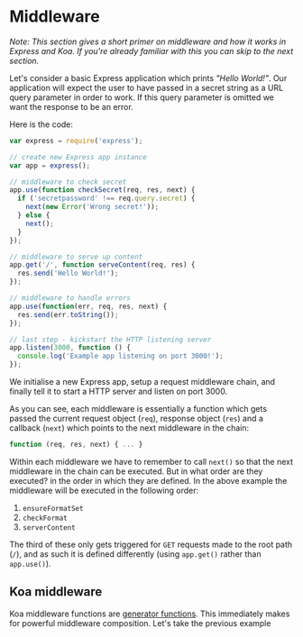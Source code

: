 # Middleware

_Note: This section gives a short primer on middleware and how it works in Express and Koa. If you're already familiar with this you can skip to the next section._

Let's consider a basic Express application which prints _"Hello World!"_. Our application will expect the user to have passed in a secret string as a URL query parameter in order to work. If this query parameter is omitted we want the response to be an error.

Here is the code:

```js
var express = require('express');

// create new Express app instance
var app = express();

// middleware to check secret
app.use(function checkSecret(req, res, next) {
  if ('secretpassword' !== req.query.secret) {
    next(new Error('Wrong secret!'));
  } else {
    next();
  }
});

// middleware to serve up content
app.get('/', function serveContent(req, res) {
  res.send('Hello World!');
});

// middleware to handle errors
app.use(function(err, req, res, next) {
  res.send(err.toString());
});

// last step - kickstart the HTTP listening server
app.listen(3000, function () {
  console.log('Example app listening on port 3000!');
});
```



We initialise a new Express app, setup a request middleware chain, and finally tell it to start a HTTP server and listen on port 3000.

As you can see, each middleware is essentially a function which gets passed the current request object  (`req`), response object (`res`) and a callback (`next`) which points to the next middleware in the chain:

```js
function (req, res, next) { ... }
```

Within each middleware we have to remember to call `next()` so that the next middleware in the chain can be executed. But in what order are they executed? in the order in which they are defined. In the above example the middleware will be executed in the following order:

1. `ensureFormatSet`
2. `checkFormat`
3. `serverContent`

The third of these only gets triggered for `GET` requests made to the root path (`/`), and as such it is defined differently (using `app.get()` rather than `app.use()`).

## Koa middleware

Koa middleware functions are [generator functions](https://developer.mozilla.org/en/docs/Web/JavaScript/Reference/Statements/function*). This immediately makes for powerful middleware composition. Let's take the previous example